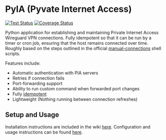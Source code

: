 # PyIA (Pyvate Internet Access)
[![Test Status](https://github.com/jobymatwick/PyIA/actions/workflows/pytest.yaml/badge.svg?branch=main)](https://github.com/jobymatwick/PyIA/actions/workflows/pytest.yml?branch=main)
[![Coverage Status](https://coveralls.io/repos/github/jobymatwick/PyIA/badge.svg?branch=main)](https://coveralls.io/github/jobymatwick/PyIA?branch=main)


Python application for establishing and maintaining Private Internet Access
Wireguard VPN connections. Fully idempotent so that it can be run by a timer or
cron job, ensuring that the host remains connected over time. Roughly based on
the steps outlined in the official
[manual-connections](https://github.com/pia-foss/manual-connections) shell
scripts.

Features include:
* Automatic authentication with PIA servers
* Retries if connection fails
* Port-forwarding support
* Ability to run custom command when forwarded port changes
* Fully [idempotent](https://en.wikipedia.org/wiki/Idempotence)
* Lightweight (Nothing running between connection refreshes)

## Setup and Usage
Installation instructions are included in the wiki
[here](https://github.com/jobymatwick/PyIA/wiki/Setup). Configuration
and usage instructions can be found
[here](https://github.com/jobymatwick/PyIA/wiki/Configuration-and-Usage).

